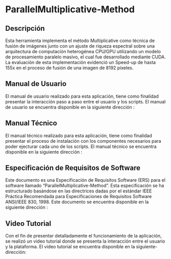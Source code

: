 # ParallelMultiplicative-Method

## Descripción

Esta herramienta implementa el método Multiplicative como técnica de fusión de imágenes junto con un ajuste de riqueza espectral sobre una arquitectura de computación heterogénea CPU/GPU utilizando un modelo de procesamiento paralelo masivo, el cual fue desarrollado mediante CUDA. La evaluación de esta implementación evidenció un Speed-up de hasta 155x en el proceso de fusión de una imagen de 8192 píxeles.

## Manual de Usuario

El manual de usuario realizado para esta aplicación, tiene como finalidad presentar la interacción paso a paso entre el usuario y los scripts. El manual de usuario se encuentra disponible en la siguiente dirección :

## Manual Técnico

El manual técnico realizado para esta aplicación, tiene como finalidad presentar el proceso de instalación con los componentes necesarios para poder ejecturar cada uno de los scripts. El manual técnico se encuentra disponible en la siguiente dirección :

## Especificación de Requisitos de Software
Este documento es una Especificación de Requisitos Software (ERS) para el software llamado “ParallelMultiplicative-Method”. Esta especificación se ha estructurado basándose en las directrices dadas por el estándar IEEE Práctica Recomendada para Especificaciones de Requisitos Software ANSI/IEEE 830, 1998. Este documento se encuentra disponible en la siguiente dirección : 

## Video Tutorial
Con el fin de presentar detalladamente el funcionamiento de la aplicación, se realizó un video tutorial donde se presenta la interacción entre el usuario y la plataforma. El video tutorial se encuentra disponible en la siguiente- dirección:
